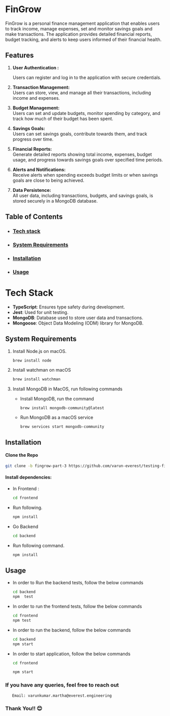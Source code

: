 # FinGrow

FinGrow is a personal finance management application that enables users to track income, manage expenses, set and monitor savings goals and make transactions. The application provides detailed financial reports, budget tracking, and alerts to keep users informed of their financial health.

## Features

1. **User Authentication :**  

   Users can register and log in to the application with secure credentials.
   
2. **Transaction Management:**  
   Users can store, view, and manage all their transactions, including income and expenses.

3. **Budget Management:**  
   Users can set and update budgets, monitor spending by category, and track how much of their budget has been spent.

4. **Savings Goals:**  
   Users can set savings goals, contribute towards them, and track progress over time.

5. **Financial Reports:**  
   Generate detailed reports showing total income, expenses, budget usage, and progress towards savings goals over specified time periods.

6. **Alerts and Notifications:**  
   Receive alerts when spending exceeds budget limits or when savings goals are close to being achieved.

7. **Data Persistence:**  
   All user data, including transactions, budgets, and savings goals, is stored securely in a MongoDB database.

## Table of Contents

- ### [Tech stack](#tech-stack)
- ### [System Requirements](#system-requirements)
- ### [Installation](#installation)
- ### [Usage](#usage)

# Tech Stack

- **TypeScript**: Ensures type safety during development.
- **Jest**: Used for unit testing.
- **MongoDB**: Database used to store user data and transactions.
- **Mongoose**: Object Data Modeling (ODM) library for MongoDB.

## System Requirements

1. Install Node.js on macOS.

   ```bash
   brew install node
   ```
2. Install watchman on macOS 
   ```bash
   brew install watchman
   ```
3. Install MongoDB in MacOS, run following commands

   -  Install MongoDB, run the  command
      
      ```
      brew install mongodb-community@latest
      ```
   -  Run MongoDB as a macOS service
      
      ```
      brew services start mongodb-community
      ```
## Installation
#### Clone the Repo
   
   ```bash
   git clone -b fingrow-part-3 https://github.com/varun-everest/testing-fingrow
   ```
#### Install dependencies:
   - In Frontend : 

      ```bash
      cd frontend
      ```
   - Run following.

      ```bash
      npm install
      ```
   - Go Backend
      
      ```bash
      cd backend
      ```
   - Run following command.
      
      ```bash
      npm install
      ```
## Usage
- In order to Run the backend tests, follow the below commands
    
    ```bash
    cd backend
    npm  test
   ```
- In order to run the frontend tests, follow the below commands
    ```bash
    cd frontend
   npm test
   ```
- In order to run the backend, follow the below commands
      
    ```bash
    cd backend
    npm start
    ```
  

- In order to start application, follow the below commands
      
    ```bash
    cd frontend
   
    npm start
    ```

### If you have any queries, feel free to reach out
```bash
   Email: varunkumar.martha@everest.engineering
```

### Thank You!! 😊